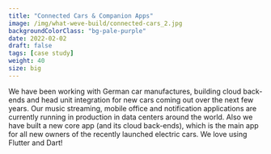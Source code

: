 ```yaml
---
title: "Connected Cars & Companion Apps"
image: /img/what-weve-build/connected-cars_2.jpg
backgroundColorClass: "bg-pale-purple"
date: 2022-02-02
draft: false
tags: [case study]
weight: 40
size: big
---
```


We have been working with German car manufactures, building cloud back-ends and head unit integration for new cars coming out over the next few years. Our music streaming, mobile office and notification applications are currently running in production in data centers around the world. Also we have built a new core app (and its cloud back-ends), which is the main app for all new owners of the recently launched electric cars. We love using Flutter and Dart!